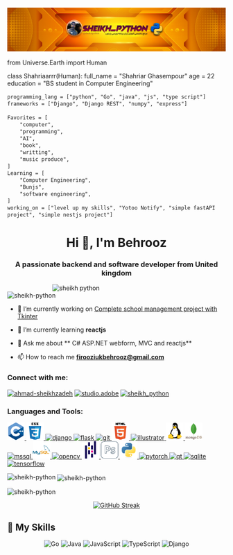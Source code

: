 ![logo](https://github.com/sheikh-python/sheikh-python/blob/main/1.jpg)



from Universe.Earth import Human

class Shahriaarrr(Human):
    full_name = "Shahriar Ghasempour"
    age = 22
    education = "BS student in Computer Engineering"

    programming_lang = ["python", "Go", "java", "js", "type script"]
    frameworks = ["Django", "Django REST", "numpy", "express"]

    Favorites = [
        "computer",
        "programming",
        "AI",
        "book", 
        "writting",
        "music produce",
    ]
    Learning = [
        "Computer Engineering",
        "Bunjs",
        "software engineering",
    ]
    working_on = ["level up my skills", "Yotoo Notify", "simple fastAPI project", "simple nestjs project"]







<h1 align="center">Hi 👋, I'm Behrooz</h1>
<h3 align="center">A passionate backend and software developer from United kingdom</h3>

<img align="right" alt="sheikh python" width = "400" src ="https://miro.medium.com/v2/resize:fit:1400/1*LKx4KERu8OkRFySU6KpI4w.gif">


<p align="left"> <img src="https://komarev.com/ghpvc/?username=sheikh-python&label=Profile%20views&color=0e75b6&style=flat" alt="sheikh-python" /> </p>

- 🔭 I’m currently working on [Complete school management project with Tkinter](https://github.com/sheikh-python/Tkinter_school_project)

- 🌱 I’m currently learning **reactjs**

- 💬 Ask me about ** C# ASP.NET webform, MVC and reactjs**

- 📫 How to reach me **firooziukbehrooz@gmail.com**

<h3 align="left">Connect with me:</h3>
<p align="left">
<a href="https://linkedin.com/in/ahmad-sheikhzadeh" target="blank"><img align="center" src="https://raw.githubusercontent.com/rahuldkjain/github-profile-readme-generator/master/src/images/icons/Social/linked-in-alt.svg" alt="ahmad-sheikhzadeh" height="30" width="40" /></a>
<a href="https://instagram.com/studio.adobe" target="blank"><img align="center" src="https://raw.githubusercontent.com/rahuldkjain/github-profile-readme-generator/master/src/images/icons/Social/instagram.svg" alt="studio.adobe" height="30" width="40" /></a>
<a href="https://www.youtube.com/c/sheikh_python" target="blank"><img align="center" src="https://raw.githubusercontent.com/rahuldkjain/github-profile-readme-generator/master/src/images/icons/Social/youtube.svg" alt="sheikh_python" height="30" width="40" /></a>
</p>

<h3 align="left">Languages and Tools:</h3>
<p align="left"> <a href="https://www.w3schools.com/cpp/" target="_blank" rel="noreferrer"> <img src="https://raw.githubusercontent.com/devicons/devicon/master/icons/cplusplus/cplusplus-original.svg" alt="cplusplus" width="40" height="40"/> </a> <a href="https://www.w3schools.com/css/" target="_blank" rel="noreferrer"> <img src="https://raw.githubusercontent.com/devicons/devicon/master/icons/css3/css3-original-wordmark.svg" alt="css3" width="40" height="40"/> </a> <a href="https://www.djangoproject.com/" target="_blank" rel="noreferrer"> <img src="https://cdn.worldvectorlogo.com/logos/django.svg" alt="django" width="40" height="40"/> </a> <a href="https://flask.palletsprojects.com/" target="_blank" rel="noreferrer"> <img src="https://www.vectorlogo.zone/logos/pocoo_flask/pocoo_flask-icon.svg" alt="flask" width="40" height="40"/> </a> <a href="https://git-scm.com/" target="_blank" rel="noreferrer"> <img src="https://www.vectorlogo.zone/logos/git-scm/git-scm-icon.svg" alt="git" width="40" height="40"/> </a> <a href="https://www.w3.org/html/" target="_blank" rel="noreferrer"> <img src="https://raw.githubusercontent.com/devicons/devicon/master/icons/html5/html5-original-wordmark.svg" alt="html5" width="40" height="40"/> </a> <a href="https://www.adobe.com/in/products/illustrator.html" target="_blank" rel="noreferrer"> <img src="https://www.vectorlogo.zone/logos/adobe_illustrator/adobe_illustrator-icon.svg" alt="illustrator" width="40" height="40"/> </a> <a href="https://www.linux.org/" target="_blank" rel="noreferrer"> <img src="https://raw.githubusercontent.com/devicons/devicon/master/icons/linux/linux-original.svg" alt="linux" width="40" height="40"/> </a> <a href="https://www.mongodb.com/" target="_blank" rel="noreferrer"> <img src="https://raw.githubusercontent.com/devicons/devicon/master/icons/mongodb/mongodb-original-wordmark.svg" alt="mongodb" width="40" height="40"/> </a> <a href="https://www.microsoft.com/en-us/sql-server" target="_blank" rel="noreferrer"> <img src="https://www.svgrepo.com/show/303229/microsoft-sql-server-logo.svg" alt="mssql" width="40" height="40"/> </a> <a href="https://www.mysql.com/" target="_blank" rel="noreferrer"> <img src="https://raw.githubusercontent.com/devicons/devicon/master/icons/mysql/mysql-original-wordmark.svg" alt="mysql" width="40" height="40"/> </a> <a href="https://opencv.org/" target="_blank" rel="noreferrer"> <img src="https://www.vectorlogo.zone/logos/opencv/opencv-icon.svg" alt="opencv" width="40" height="40"/> </a> <a href="https://pandas.pydata.org/" target="_blank" rel="noreferrer"> <img src="https://raw.githubusercontent.com/devicons/devicon/2ae2a900d2f041da66e950e4d48052658d850630/icons/pandas/pandas-original.svg" alt="pandas" width="40" height="40"/> </a> <a href="https://www.photoshop.com/en" target="_blank" rel="noreferrer"> <img src="https://raw.githubusercontent.com/devicons/devicon/master/icons/photoshop/photoshop-line.svg" alt="photoshop" width="40" height="40"/> </a> <a href="https://www.python.org" target="_blank" rel="noreferrer"> <img src="https://raw.githubusercontent.com/devicons/devicon/master/icons/python/python-original.svg" alt="python" width="40" height="40"/> </a> <a href="https://pytorch.org/" target="_blank" rel="noreferrer"> <img src="https://www.vectorlogo.zone/logos/pytorch/pytorch-icon.svg" alt="pytorch" width="40" height="40"/> </a> <a href="https://www.qt.io/" target="_blank" rel="noreferrer"> <img src="https://upload.wikimedia.org/wikipedia/commons/0/0b/Qt_logo_2016.svg" alt="qt" width="40" height="40"/> </a> <a href="https://www.sqlite.org/" target="_blank" rel="noreferrer"> <img src="https://www.vectorlogo.zone/logos/sqlite/sqlite-icon.svg" alt="sqlite" width="40" height="40"/> </a> <a href="https://www.tensorflow.org" target="_blank" rel="noreferrer"> <img src="https://www.vectorlogo.zone/logos/tensorflow/tensorflow-icon.svg" alt="tensorflow" width="40" height="40"/> </a> </p>


<p><img align="left" src="https://github-readme-stats.vercel.app/api/top-langs?username=sheikh-python&show_icons=true&locale=en&layout=compact" alt="sheikh-python" /></p>

<p>&nbsp;<img align="center" src="https://github-readme-stats.vercel.app/api?username=sheikh-python&show_icons=true&locale=en" alt="sheikh-python" /></p>

<p><img align="center" src="https://github-readme-streak-stats.herokuapp.com/?user=sheikh-python&" alt="sheikh-python" /></p>



<p align="center">
  <a href="https://git.io/streak-stats">
    <img alt="GitHub Streak" src="https://streak-stats.demolab.com/?user=shahriaarrr&theme=gotham" />
  </a>
</p>



## 🚀 My Skills
<p align="center">

  <img src="https://img.shields.io/badge/Go-00ADD8?style=for-the-badge&logo=go&logoColor=white" alt="Go" />
  <img src="https://img.shields.io/badge/Java-ED8B00?style=for-the-badge&logo=java&logoColor=white" alt="Java" />
  <img src="https://img.shields.io/badge/JavaScript-F7DF1E?style=for-the-badge&logo=javascript&logoColor=black" alt="JavaScript" />
  <img src="https://img.shields.io/badge/TypeScript-007ACC?style=for-the-badge&logo=typescript&logoColor=white" alt="TypeScript" />
  <img src="https://img.shields.io/badge/Django-092E20?style=for-the-badge&logo=django&logoColor=white" alt="Django" />
</p>
